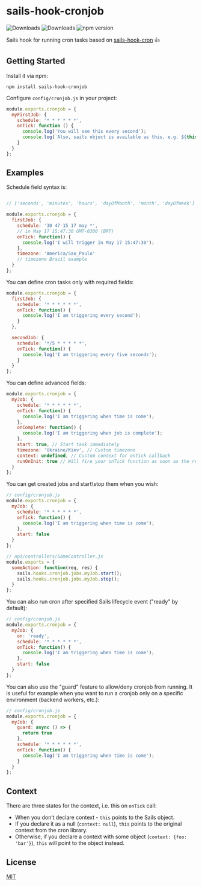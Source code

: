 # sails-hook-cronjob

![Downloads](https://img.shields.io/npm/dm/sails-hook-cronjob.svg)
![Downloads](https://img.shields.io/npm/dt/sails-hook-cronjob.svg)
![npm version](https://img.shields.io/npm/v/sails-hook-cronjob.svg)

Sails hook for running cron tasks based on [sails-hook-cron](https://github.com/ghaiklor/sails-hook-cron) 👍

## Getting Started

Install it via npm:

```shell
npm install sails-hook-cronjob
```

Configure `config/cronjob.js` in your project:

```javascript
module.exports.cronjob = {
  myFirstJob: {
    schedule: '* * * * * *',
    onTick: function () {
      console.log('You will see this every second');
      console.log(`Also, sails object is available as this, e.g. ${this.config.environment}`);
    }
  }
};
```

## Examples

Schedule field syntax is:

```javascript

// ['seconds', 'minutes', 'hours', 'dayOfMonth', 'month', 'dayOfWeek']

module.exports.cronjob = {
  firstJob: {
    schedule: '30 47 15 17 may *',
    // in May 17 15:47:30 GMT-0300 (BRT)
    onTick: function() {
      console.log('I will trigger in May 17 15:47:30');
    },
    timezone: 'America/Sao_Paulo'
    // timezone Brazil example
  }
};
```

You can define cron tasks only with required fields:

```javascript
module.exports.cronjob = {
  firstJob: {
    schedule: '* * * * * *',
    onTick: function() {
      console.log('I am triggering every second');
    }
  },

  secondJob: {
    schedule: '*/5 * * * * *',
    onTick: function() {
      console.log('I am triggering every five seconds');
    }
  }
};
```

You can define advanced fields:

```javascript
module.exports.cronjob = {
  myJob: {
    schedule: '* * * * * *',
    onTick: function() {
      console.log('I am triggering when time is come');
    },
    onComplete: function() {
      console.log('I am triggering when job is complete');
    },
    start: true, // Start task immediately
    timezone: 'Ukraine/Kiev', // Custom timezone
    context: undefined, // Custom context for onTick callback
    runOnInit: true // Will fire your onTick function as soon as the request initialization has happened.
  }
};
```

You can get created jobs and start\\stop them when you wish:

```javascript
// config/cronjob.js
module.exports.cronjob = {
  myJob: {
    schedule: '* * * * * *',
    onTick: function() {
      console.log('I am triggering when time is come');
    },
    start: false
  }
};

// api/controllers/SomeController.js
module.exports = {
  someAction: function(req, res) {
    sails.hooks.cronjob.jobs.myJob.start();
    sails.hooks.cronjob.jobs.myJob.stop();
  }
};
```

You can also run cron after specified Sails lifecycle event ("ready" by default):

```javascript
// config/cronjob.js
module.exports.cronjob = {
  myJob: {
    on: 'ready',
    schedule: '* * * * * *',
    onTick: function() {
      console.log('I am triggering when time is come');
    },
    start: false
  }
};
```

You can also use the "guard" feature to allow/deny cronjob from running. It is useful for example when you want to run a cronjob only on a specific environment (backend workers, etc.):

```javascript
// config/cronjob.js
module.exports.cronjob = {
  myJob: {
    guard: async () => {
      return true
    },
    schedule: '* * * * * *',
    onTick: function() {
      console.log('I am triggering when time is come');
    }
  }
};
```

## Context

There are three states for the context, i.e. this on `onTick` call:

-   When you don’t declare context - `this` points to the Sails object.
-   If you declare it as a null (`context: null`), `this` points to the original context from the cron library.
-   Otherwise, if you declare a context with some object (`context: {foo: 'bar'}`), `this` will point to the object instead.

## License

[MIT](./LICENSE)
